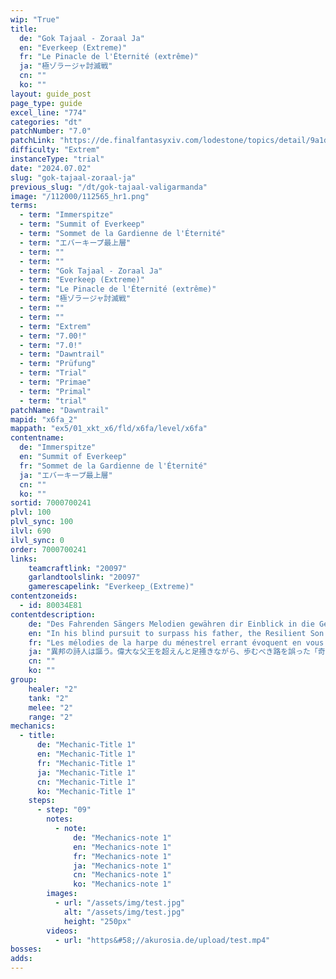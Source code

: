 ```yaml
---
wip: "True"
title:
  de: "Gok Tajaal - Zoraal Ja"
  en: "Everkeep (Extreme)"
  fr: "Le Pinacle de l'Éternité (extrême)"
  ja: "極ゾラージャ討滅戦"
  cn: ""
  ko: ""
layout: guide_post
page_type: guide
excel_line: "774"
categories: "dt"
patchNumber: "7.0"
patchLink: "https://de.finalfantasyxiv.com/lodestone/topics/detail/9a1d2364c6f0fed72a164f3252a59073f7d0c4fc"
difficulty: "Extrem"
instanceType: "trial"
date: "2024.07.02"
slug: "gok-tajaal-zoraal-ja"
previous_slug: "/dt/gok-tajaal-valigarmanda"
image: "/112000/112565_hr1.png"
terms:
  - term: "Immerspitze"
  - term: "Summit of Everkeep"
  - term: "Sommet de la Gardienne de l'Éternité"
  - term: "エバーキープ最上層"
  - term: ""
  - term: ""
  - term: "Gok Tajaal - Zoraal Ja"
  - term: "Everkeep (Extreme)"
  - term: "Le Pinacle de l'Éternité (extrême)"
  - term: "極ゾラージャ討滅戦"
  - term: ""
  - term: ""
  - term: "Extrem"
  - term: "7.00!"
  - term: "7.0!"
  - term: "Dawntrail"
  - term: "Prüfung"
  - term: "Trial"
  - term: "Primae"
  - term: "Primal"
  - term: "trial"
patchName: "Dawntrail"
mapid: "x6fa_2"
mappath: "ex5/01_xkt_x6/fld/x6fa/level/x6fa"
contentname:
  de: "Immerspitze"
  en: "Summit of Everkeep"
  fr: "Sommet de la Gardienne de l'Éternité"
  ja: "エバーキープ最上層"
  cn: ""
  ko: ""
sortid: 7000700241
plvl: 100
plvl_sync: 100
ilvl: 690
ilvl_sync: 0
order: 7000700241
links:
    teamcraftlink: "20097"
    garlandtoolslink: "20097"
    gamerescapelink: "Everkeep_(Extreme)"
contentzoneids:
  - id: 80034E81
contentdescription:
    de: "Des Fahrenden Sängers Melodien gewähren dir Einblick in die Gefühlswelt eines falschen Königs, dessen Pfad vor allem von einer ewigen Spirale des Selbsthasses und dem Streben nach wahrer Stärke geprägt zu sein schien. Weder Freund noch Familie vermochten ihn aus seinem selbst errichteten Turm der Einsamkeit in der Mitte des Reiches zu befreien, und so geschah es eines Tages, dass der König sein wahres Selbst in all seiner Hässlichkeit entblößte und sich verwandelte. Ihm wuchsen pulsierende Schwingen und er fiel über die unschuldigen Bewohner seiner Stadt her. Doch mit jedem, den er verzehrte, wurde er nicht nur größer und stärker, er vergaß auch jegliches Gefühl von Fülle und hörte einfach nicht mehr auf. Ob der König wohl zu solch Gräueltaten fähig gewesen wäre, hätte er in seinem Leben mehr Liebe erfahren? Je mehr du über diese Frage nachdenkst, desto tiefer saugen dich die Melodien des Sängers in ihren Bann, bis du dich schließlich erneut in jener Schlacht über den Wolken wiederfindest..."
    en: "In his blind pursuit to surpass his father, the Resilient Son lost his way, and set foot upon a path that distanced him from friends, comrades, and loved ones. At the end was naught but a twisted throne, before which Zoraal Ja consumed the souls of his own people in a bid to fulfill his hollow ambitions. Was it the pride of a king that consumed his heart in these final moments, or was his conscience weighed down by all he had done? The sorrowful notes of the wandering minstrel's song weave a thread of tragedy through the tale of the First Promise, and your heart grows heavier with each mournful chord. Memories of the encounter soon come flooding back, visions of a harrowing battle playing once again in your mind's eye."
    fr: "Les mélodies de la harpe du ménestrel errant évoquent en vous l'univers intérieur ravagé du prince déchu Zoraal Ja, “l'enfant prodige”, ayant abjuré l'amitié, la loyauté et l'amour dans le seul but de prouver aux yeux du monde qu'il était capable de surpasser son aurarque de père. Debout devant un trône vide au sommet d'une immense tour, il a exterminé son propre peuple et englouti une quantité d'âmes défiant la raison pour se transformer en monstre absolu. Serait-il mû par les derniers restes de fierté régalienne qui demeurent encore en lui? À vous de le découvrir en vous laissant porter par la voix enchanteresse de votre camarade poète..."
    ja: "異邦の詩人は謳う。偉大な父王を超えんと足掻きながら、歩むべき路を誤った「奇跡の子」のことを。友もなく、仲間も得ず、愛も知らぬままに追い詰められた男の生き様を。<br/><br/>失われた楼閣の頂に据えられた歪な玉座の前で、彼は守るべき民の命を喰らう異形と化した。彼の胸中になお渦巻くのは、王の矜持か、あるいは――。光の戦士は今、ゾラージャとの戦いを追体験する。"
    cn: ""
    ko: ""
group:
    healer: "2"
    tank: "2"
    melee: "2"
    range: "2"
mechanics:
  - title:
      de: "Mechanic-Title 1"
      en: "Mechanic-Title 1"
      fr: "Mechanic-Title 1"
      ja: "Mechanic-Title 1"
      cn: "Mechanic-Title 1"
      ko: "Mechanic-Title 1"
    steps:
      - step: "09"
        notes:
          - note:
              de: "Mechanics-note 1"
              en: "Mechanics-note 1"
              fr: "Mechanics-note 1"
              ja: "Mechanics-note 1"
              cn: "Mechanics-note 1"
              ko: "Mechanics-note 1"
        images:
          - url: "/assets/img/test.jpg"
            alt: "/assets/img/test.jpg"
            height: "250px"
        videos:
          - url: "https&#58;//akurosia.de/upload/test.mp4"
bosses:
adds:
---
```

